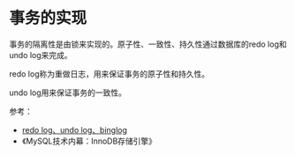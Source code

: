 # 事务的实现

事务的隔离性是由锁来实现的。原子性、一致性、持久性通过数据库的redo log和undo log来完成。

redo log称为重做日志，用来保证事务的原子性和持久性。

undo log用来保证事务的一致性。



参考：

- [redo log、undo log、binglog](https://mp.weixin.qq.com/s/Lx4TNPLQzYaknR7D3gmOmQ)
- 《MySQL技术内幕：InnoDB存储引擎》